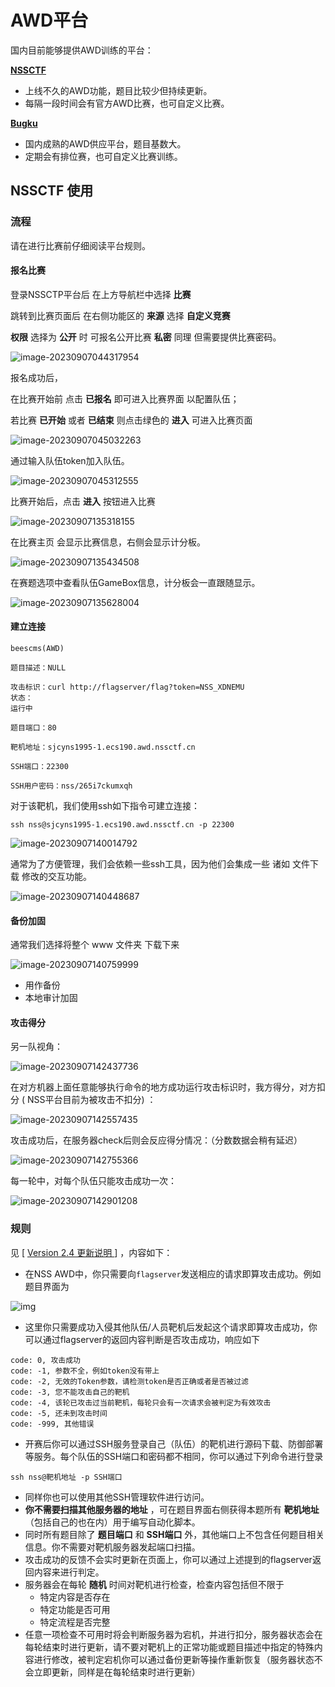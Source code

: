 # AWD平台

国内目前能够提供AWD训练的平台：

[**NSSCTF**](https://www.nssctf.cn/)

* 上线不久的AWD功能，题目比较少但持续更新。
* 每隔一段时间会有官方AWD比赛，也可自定义比赛。

[**Bugku**](https://ctf.bugku.com/)

* 国内成熟的AWD供应平台，题目基数大。
* 定期会有排位赛，也可自定义比赛训练。

## NSSCTF 使用

### 流程

请在进行比赛前仔细阅读平台规则。

#### 报名比赛

登录NSSCTP平台后 在上方导航栏中选择 **比赛**

跳转到比赛页面后 在右侧功能区的 **来源** 选择 **自定义竞赛**

**权限** 选择为 **公开** 时 可报名公开比赛 **私密** 同理 但需要提供比赛密码。

![image-20230907044317954](../.gitbook/assets/image-20230907044317954.png)

报名成功后，

在比赛开始前 点击 **已报名** 即可进入比赛界面 以配置队伍；

若比赛 **已开始** 或者 **已结束** 则点击绿色的 **进入** 可进入比赛页面

![image-20230907045032263](../.gitbook/assets/image-20230907045032263.png)

通过输入队伍token加入队伍。

![image-20230907045312555](../.gitbook/assets/image-20230907045312555.png)

比赛开始后，点击 **进入** 按钮进入比赛

![image-20230907135318155](../.gitbook/assets/image-20230907135318155.png)

在比赛主页 会显示比赛信息，右侧会显示计分板。

![image-20230907135434508](../.gitbook/assets/image-20230907135434508.png)

在赛题选项中查看队伍GameBox信息，计分板会一直跟随显示。

![image-20230907135628004](../.gitbook/assets/image-20230907135628004.png)

#### 建立连接

```
beescms(AWD)

题目描述：NULL

攻击标识：curl http://flagserver/flag?token=NSS_XDNEMU
状态：
运行中

题目端口：80

靶机地址：sjcyns1995-1.ecs190.awd.nssctf.cn

SSH端口：22300

SSH用户密码：nss/265i7ckumxqh
```

对于该靶机，我们使用ssh如下指令可建立连接：

```
ssh nss@sjcyns1995-1.ecs190.awd.nssctf.cn -p 22300
```

![image-20230907140014792](../.gitbook/assets/image-20230907140014792.png)

通常为了方便管理，我们会依赖一些ssh工具，因为他们会集成一些 诸如 文件下载 修改的交互功能。

![image-20230907140448687](../.gitbook/assets/image-20230907140448687.png)

#### 备份加固

通常我们选择将整个 www 文件夹 下载下来

![image-20230907140759999](../.gitbook/assets/image-20230907140759999.png)

* 用作备份
* 本地审计加固

#### 攻击得分

另一队视角：

![image-20230907142437736](../.gitbook/assets/image-20230907142437736.png)

在对方机器上面任意能够执行命令的地方成功运行攻击标识时，我方得分，对方扣分 ( NSS平台目前为被攻击不扣分) ：

![image-20230907142557435](../.gitbook/assets/image-20230907142557435.png)

攻击成功后，在服务器check后则会反应得分情况：（分数数据会稍有延迟）

![image-20230907142755366](../.gitbook/assets/image-20230907142755366.png)

每一轮中，对每个队伍只能攻击成功一次：

![image-20230907142901208](../.gitbook/assets/image-20230907142901208.png)

### 规则

见 \[ [Version 2.4 更新说明 ](https://www.nssctf.cn/note/set/2716)] ，内容如下：

* 在NSS AWD中，你只需要向`flagserver`发送相应的请求即算攻击成功。例如题目界面为

![img](../.gitbook/assets/1694032923918-4.png)

* 这里你只需要成功入侵其他队伍/人员靶机后发起这个请求即算攻击成功，你可以通过flagserver的返回内容判断是否攻击成功，响应如下

```Plaintext
code: 0, 攻击成功
code: -1, 参数不全，例如token没有带上
code: -2, 无效的Token参数，请检测token是否正确或者是否被过滤
code: -3, 您不能攻击自己的靶机
code: -4, 该轮已攻击过当前靶机，每轮只会有一次请求会被判定为有效攻击
code: -5, 还未到攻击时间
code: -999, 其他错误
```

* 开赛后你可以通过SSH服务登录自己（队伍）的靶机进行源码下载、防御部署等服务。每个队伍的SSH端口和密码都不相同，你可以通过下列命令进行登录

```Plaintext
ssh nss@靶机地址 -p SSH端口
```

* 同样你也可以使用其他SSH管理软件进行访问。
* **你不需要扫描其他服务器的地址** ，可在题目界面右侧获得本题所有 **靶机地址** （包括自己的也在内）用于编写自动化脚本。
* 同时所有题目除了 **题目端口** 和 **SSH端口** 外，其他端口上不包含任何题目相关信息。你不需要对靶机服务器发起端口扫描。
* 攻击成功的反馈不会实时更新在页面上，你可以通过上述提到的flagserver返回内容来进行判定。
* 服务器会在每轮 **随机** 时间对靶机进行检查，检查内容包括但不限于
  * 特定内容是否存在
  * 特定功能是否可用
  * 特定流程是否完整
* 任意一项检查不可用时将会判断服务器为宕机，并进行扣分，服务器状态会在每轮结束时进行更新，请不要对靶机上的正常功能或题目描述中指定的特殊内容进行修改，被判定宕机你可以通过备份更新等操作重新恢复（服务器状态不会立即更新，同样是在每轮结束时进行更新）
